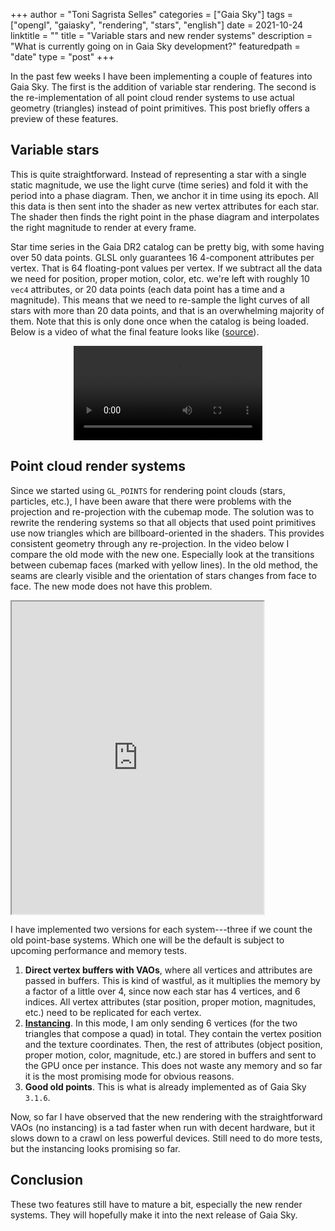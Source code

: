 +++
author = "Toni Sagrista Selles"
categories = ["Gaia Sky"]
tags = ["opengl", "gaiasky", "rendering", "stars", "english"]
date = 2021-10-24
linktitle = ""
title = "Variable stars and new render systems"
description = "What is currently going on in Gaia Sky development?"
featuredpath = "date"
type = "post"
+++

In the past few weeks I have been implementing a couple of features into Gaia Sky. The first is the addition of variable star rendering. The second is the re-implementation of all point cloud render systems to use actual geometry (triangles) instead of point primitives. This post briefly offers a preview of these features.

<!--more-->

## Variable stars

This is quite straightforward. Instead of representing a star with a single static magnitude, we use the light curve (time series) and fold it with the period into a phase diagram. Then, we anchor it in time using its epoch. All this data is then sent into the shader as new vertex attributes for each star. The shader then finds the right point in the phase diagram and interpolates the right magnitude to render at every frame.

Star time series in the Gaia DR2 catalog can be pretty big, with some having over 50 data points. GLSL only guarantees 16 4-component attributes per vertex. That is 64 floating-pont values per vertex. If we subtract all the data we need for position, proper motion, color, etc. we're left with roughly 10 `vec4` attributes, or 20 data points (each data point has a time and a magnitude). This means that we need to re-sample the light curves of all stars with more than 20 data points, and that is an overwhelming majority of them. Note that this is only done once when the catalog is being loaded. Below is a video of what the final feature looks like ([source](https://gaia.ari.uni-heidelberg.de/gaiasky/files/videos/20211019_variables_static)).

<video width="60%" style="display: block; margin: auto;" controls>
  <source src="https://gaia.ari.uni-heidelberg.de/gaiasky/files/videos/20211019_variables_static/20211019_variables_static.mp4" type="video/mp4"></source>
Your browser does not support the video tag.
</video>

## Point cloud render systems

Since we started using `GL_POINTS` for rendering point clouds (stars, particles, etc.), I have been aware that there were problems with the projection and re-projection with the cubemap mode. The solution was to rewrite the rendering systems so that all objects that used point primitives use now triangles which are billboard-oriented in the shaders. This provides consistent geometry through any re-projection. In the video below I compare the old mode with the new one. Especially look at the transitions between cubemap faces (marked with yellow lines). In the old method, the seams are clearly visible and the orientation of stars changes from face to face. The new mode does not have this problem.

<div class="videowrapper">
<iframe id="lbry-iframe" width="80%" height="500" src="https://odysee.com/$/embed/cubemap-quads/fe088e204f70dd93defd1829bb04cb08c6298e81?r=621u1MynW1hV1p9kTVvSiB3pZyjj9tJW" allowfullscreen></iframe>
</div>

I have implemented two versions for each system---three if we count the old point-base systems. Which one will be the default is subject to upcoming performance and memory tests.

1. **Direct vertex buffers with VAOs**, where all vertices and attributes are passed in buffers. This is kind of wastful, as it multiplies the memory by a factor of a little over 4, since now each star has 4 vertices, and 6 indices. All vertex attributes (star position, proper motion, magnitudes, etc.) need to be replicated for each vertex.
2. **[Instancing](https://learnopengl.com/Advanced-OpenGL/Instancing)**. In this mode, I am only sending 6 vertices (for the two triangles that compose a quad) in total. They contain the vertex position and the texture coordinates. Then, the rest of attributes (object position, proper motion, color, magnitude, etc.) are stored in buffers and sent to the GPU once per instance. This does not waste any memory and so far it is the most promising mode for obvious reasons.
3. **Good old points**. This is what is already implemented as of Gaia Sky `3.1.6`.

Now, so far I have observed that the new rendering with the straightforward VAOs (no instancing) is a tad faster when run with decent hardware, but it slows down to a crawl on less powerful devices. Still need to do more tests, but the instancing looks promising so far.

## Conclusion

These two features still have to mature a bit, especially the new render systems. They will hopefully make it into the next release of Gaia Sky.
